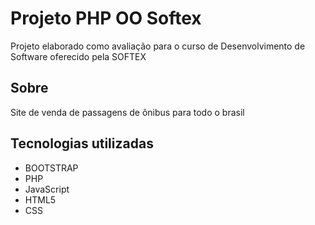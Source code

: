 # Projeto PHP OO Softex
Projeto elaborado como avaliação para o curso de Desenvolvimento de Software oferecido pela SOFTEX

## Sobre
Site de venda de passagens de ônibus para todo o brasil

## Tecnologias utilizadas
* BOOTSTRAP
* PHP
* JavaScript
* HTML5
* CSS
